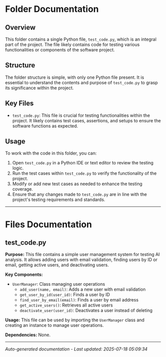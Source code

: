 # Folder Documentation

## Overview
This folder contains a single Python file, `test_code.py`, which is an integral part of the project. The file likely contains code for testing various functionalities or components of the software project.

## Structure
The folder structure is simple, with only one Python file present. It is essential to understand the contents and purpose of `test_code.py` to grasp its significance within the project.

## Key Files
- `test_code.py`: This file is crucial for testing functionalities within the project. It likely contains test cases, assertions, and setups to ensure the software functions as expected.

## Usage
To work with the code in this folder, you can:
1. Open `test_code.py` in a Python IDE or text editor to review the testing logic.
2. Run the test cases within `test_code.py` to verify the functionality of the project.
3. Modify or add new test cases as needed to enhance the testing coverage.
4. Ensure that any changes made to `test_code.py` are in line with the project's testing requirements and standards.

---

# Files Documentation

## test_code.py

**Purpose:** This file contains a simple user management system for testing AI analysis. It allows adding users with email validation, finding users by ID or email, getting active users, and deactivating users.

**Key Components:**
- `UserManager`: Class managing user operations
  - `add_user(name, email)`: Adds a new user with email validation
  - `get_user_by_id(user_id)`: Finds a user by ID
  - `find_user_by_email(email)`: Finds a user by email address
  - `get_active_users()`: Retrieves all active users
  - `deactivate_user(user_id)`: Deactivates a user instead of deleting

**Usage:** This file can be used by importing the `UserManager` class and creating an instance to manage user operations.

**Dependencies:** None.

---
*Auto-generated documentation - Last updated: 2025-07-18 05:09:34*
